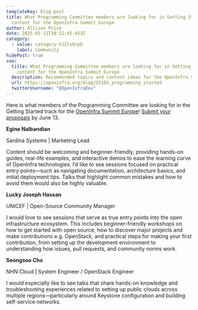 ```yaml
---
templateKey: blog-post
title: What Programming Committee members are looking for in Getting Started
  content for the OpenInfra Summit Europe
author: Allison Price
date: 2025-05-11T18:52:42.453Z
category:
  - value: category-h2Ztx9rpD
    label: Community
hidePost: true
seo:
  title: What Programming Committee members are looking for in Getting Started
    content for the OpenInfra Summit Europe
  description: Recommended topics and content ideas for the OpenInfra Summit Europe
  url: https://openinfra.org/blog/OISEU_programming_started
  twitterUsername: "@OpenInfraDev"
---
```

Here is what members of the Programming Committee are looking for in the Getting Started track for the [OpenInfra Summit Europe](https://summit2025.openinfra.org/)! [Submit your proposals](https://summit2025.openinfra.org/cfp/) by June 13.

**Egine Nalbandian**

Sardina Systems | Marketing Lead

Content should be welcoming and beginner-friendly, providing hands-on guides, real-life examples, and interactive demos to ease the learning curve of OpenInfra technologies. I’d like to see sessions focused on practical entry points—such as navigating documentation, architecture basics, and initial deployment tips. Talks that highlight common mistakes and how to avoid them would also be highly valuable.

**Lucky Joseph Hassan**

UNICEF | Open-Source Community Manager

I would love to see sessions that serve as true entry points into the open infrastructure ecosystem. This includes beginner-friendly workshops on how to get started with open source, how to discover major projects and make contributions e.g. OpenStack, and practical steps for making your first contribution, from setting up the development environment to understanding how issues, pull requests, and community norms work.

**Seongsoo Cho**

NHN Cloud | System Engineer / OpenStack Engineer

I would especially like to see talks that share hands-on knowledge and troubleshooting experiences related to setting up public clouds across multiple regions—particularly around Keystone configuration and building self-service networks.